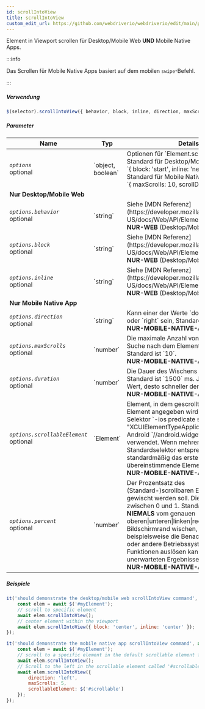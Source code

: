 ```yaml
---
id: scrollIntoView
title: scrollIntoView
custom_edit_url: https://github.com/webdriverio/webdriverio/edit/main/packages/webdriverio/src/commands/element/scrollIntoView.ts
---
```


Element in Viewport scrollen für Desktop/Mobile Web <strong>UND</strong> Mobile Native Apps.

:::info

Das Scrollen für Mobile Native Apps basiert auf dem mobilen `swipe`-Befehl.

:::

##### Verwendung

```js
$(selector).scrollIntoView({ behavior, block, inline, direction, maxScrolls, duration, scrollableElement, percent })
```

##### Parameter

<table>
  <thead>
    <tr>
      <th>Name</th><th>Typ</th><th>Details</th>
    </tr>
  </thead>
  <tbody>
    <tr>
      <td><code><var>options</var></code><br /><span className="label labelWarning">optional</span></td>
      <td>`object, boolean`</td>
      <td>Optionen für `Element.scrollIntoView()`. Standard für Desktop/Mobile Web: <br/> `{ block: 'start', inline: 'nearest' }` <br /> Standard für Mobile Native App <br /> `{ maxScrolls: 10, scrollDirection: 'down' }`</td>
    </tr>
    <tr>
              <td colspan="3"><strong>Nur Desktop/Mobile Web</strong></td>
            </tr>
    <tr>
      <td><code><var>options.behavior</var></code><br /><span className="label labelWarning">optional</span></td>
      <td>`string`</td>
      <td>Siehe [MDN Referenz](https://developer.mozilla.org/en-US/docs/Web/API/Element/scrollIntoView). <br /><strong>NUR-WEB</strong> (Desktop/Mobile)</td>
    </tr>
    <tr>
      <td><code><var>options.block</var></code><br /><span className="label labelWarning">optional</span></td>
      <td>`string`</td>
      <td>Siehe [MDN Referenz](https://developer.mozilla.org/en-US/docs/Web/API/Element/scrollIntoView). <br /><strong>NUR-WEB</strong> (Desktop/Mobile)</td>
    </tr>
    <tr>
      <td><code><var>options.inline</var></code><br /><span className="label labelWarning">optional</span></td>
      <td>`string`</td>
      <td>Siehe [MDN Referenz](https://developer.mozilla.org/en-US/docs/Web/API/Element/scrollIntoView). <br /><strong>NUR-WEB</strong> (Desktop/Mobile)</td>
    </tr>
    <tr>
              <td colspan="3"><strong>Nur Mobile Native App</strong></td>
            </tr>
    <tr>
      <td><code><var>options.direction</var></code><br /><span className="label labelWarning">optional</span></td>
      <td>`string`</td>
      <td>Kann einer der Werte `down`, `up`, `left` oder `right` sein, Standard ist `up`. <br /><strong>NUR-MOBILE-NATIVE-APP</strong></td>
    </tr>
    <tr>
      <td><code><var>options.maxScrolls</var></code><br /><span className="label labelWarning">optional</span></td>
      <td>`number`</td>
      <td>Die maximale Anzahl von Scrolls, bis die Suche nach dem Element beendet wird, Standard ist `10`. <br /><strong>NUR-MOBILE-NATIVE-APP</strong></td>
    </tr>
    <tr>
      <td><code><var>options.duration</var></code><br /><span className="label labelWarning">optional</span></td>
      <td>`number`</td>
      <td>Die Dauer des Wischens in Millisekunden. Standard ist `1500` ms. Je niedriger der Wert, desto schneller der Wisch.<br /><strong>NUR-MOBILE-NATIVE-APP</strong></td>
    </tr>
    <tr>
      <td><code><var>options.scrollableElement</var></code><br /><span className="label labelWarning">optional</span></td>
      <td>`Element`</td>
      <td>Element, in dem gescrollt wird. Wenn kein Element angegeben wird, wird für iOS der Selektor `-ios predicate string:type == "XCUIElementTypeApplication"` und für Android `//android.widget.ScrollView'` verwendet. Wenn mehrere Elemente dem Standardselektor entsprechen, wird standardmäßig das erste übereinstimmende Element ausgewählt. <br /> <strong>NUR-MOBILE-NATIVE-APP</strong></td>
    </tr>
    <tr>
      <td><code><var>options.percent</var></code><br /><span className="label labelWarning">optional</span></td>
      <td>`number`</td>
      <td>Der Prozentsatz des (Standard-)scrollbaren Elements, der gewischt werden soll. Dies ist ein Wert zwischen 0 und 1. Standard ist `0.95`.<br /><strong>NIEMALS</strong> vom genauen oberen|unteren|linken|rechten Bildschirmrand wischen, da dies beispielsweise die Benachrichtigungsleiste oder andere Betriebssystem-/App-Funktionen auslösen kann, was zu unerwarteten Ergebnissen führen kann.<br /> <strong>NUR-MOBILE-NATIVE-APP</strong></td>
    </tr>
  </tbody>
</table>

##### Beispiele

```js title="desktop.mobile.web.scrollIntoView.js"
it('should demonstrate the desktop/mobile web scrollIntoView command', async () => {
    const elem = await $('#myElement');
    // scroll to specific element
    await elem.scrollIntoView();
    // center element within the viewport
    await elem.scrollIntoView({ block: 'center', inline: 'center' });
});

```

```js title="mobile.native.app.scrollIntoView.js"
it('should demonstrate the mobile native app scrollIntoView command', async () => {
    const elem = await $('#myElement');
    // scroll to a specific element in the default scrollable element for Android or iOS for a maximum of 10 scrolls
    await elem.scrollIntoView();
    // Scroll to the left in the scrollable element called '#scrollable' for a maximum of 5 scrolls
    await elem.scrollIntoView({
        direction: 'left',
        maxScrolls: 5,
        scrollableElement: $('#scrollable')
    });
});
```